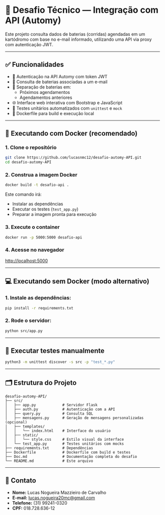 # 🔧 Desafio Técnico — Integração com API (Automy)

Este projeto consulta dados de baterias (corridas) agendadas em um kartódromo com base no e-mail informado, utilizando uma API via proxy com autenticação JWT.

---

## ✅ Funcionalidades

- 🔐 Autenticação na API Automy com token JWT
- 📩 Consulta de baterias associadas a um e-mail
- 📅 Separação de baterias em:
  - Próximos agendamentos
  - Agendamentos anteriores
- 🌐 Interface web interativa com Bootstrap e JavaScript
- 🧪 Testes unitários automatizados com `unittest` e `mock`
- 🐳 Dockerfile para build e execução local

---

## 🚀 Executando com Docker (recomendado)

### 1. Clone o repositório

```bash
git clone https://github.com/lucasnmc12/desafio-automy-API.git
cd desafio-automy-API
```

### 2. Construa a imagem Docker

```bash
docker build -t desafio-api .
```

Este comando irá:
- Instalar as dependências
- Executar os testes (`test_app.py`)
- Preparar a imagem pronta para execução

### 3. Execute o container

```bash
docker run -p 5000:5000 desafio-api
```

### 4. Acesse no navegador

[http://localhost:5000](http://localhost:5000)

---

## 💻 Executando sem Docker (modo alternativo)

### 1. Instale as dependências:

```bash
pip install -r requirements.txt
```

### 2. Rode o servidor:

```bash
python src/app.py
```

---

## 🧪 Executar testes manualmente

```bash
python3 -m unittest discover -s src -p "test_*.py"
```

---

## 🗂 Estrutura do Projeto

```
desafio-automy-API/
├── src/
│   ├── app.py            # Servidor Flask
│   ├── auth.py           # Autenticação com a API
│   ├── query.py          # Consulta SQL
│   ├── mensagens.py      # Geração de mensagens personalizadas (opcional)
│   ├── templates/
│   │   └── index.html    # Interface do usuário
│   ├── static/
│   │   └── style.css     # Estilo visual da interface
│   └── test_app.py       # Testes unitários com mocks
├── requirements.txt      # Dependências
├── Dockerfile            # Dockerfile com build e testes
├── Doc.md                # Documentação completa do desafio
└── README.md             # Este arquivo
```

---

## 📩 Contato

- **Nome:** Lucas Nogueira Mazzieiro de Carvalho  
- **E-mail:** lucas.nogueira20mc@gmail.com  
- **Telefone:** (31) 99241-0320  
- **CPF:** 018.728.636-12
